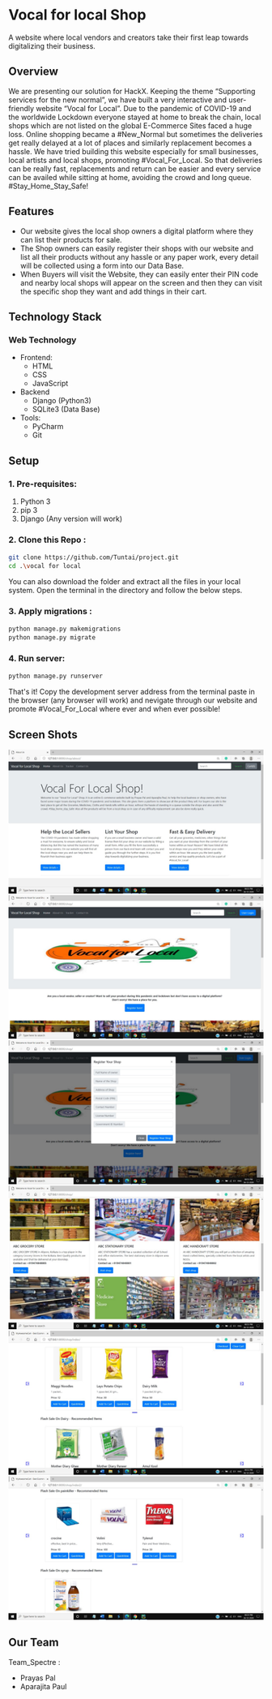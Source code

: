 # Vocal for local Shop
A website where local vendors and creators take their first leap towards digitalizing their business. 

## Overview
We are presenting our solution for HackX. 
Keeping the theme “Supporting services for the new normal”, we have built a very interactive and user-friendly website “Vocal for Local”.
Due to the pandemic of COVID-19 and the worldwide Lockdown everyone stayed at home to break the chain, local shops which are not listed on the global E-Commerce Sites faced a huge loss. Online shopping became a #New_Normal but sometimes the deliveries get really delayed at a lot of places and similarly replacement becomes a hassle. We have tried building this website especially for small businesses, local artists and local shops, promoting #Vocal_For_Local. So that deliveries can be really fast, replacements and return can be easier and every service can be availed while sitting at home, avoiding the crowd and long queue. #Stay_Home_Stay_Safe! 

## Features
* Our website gives the local shop owners a digital platform where they can list their products for sale.
* The Shop owners can easily register their shops with our website and list all their products without any hassle or any paper work, every detail will be collected using a form into our Data Base.
* When Buyers will visit the Website, they can easily enter their PIN code and nearby local shops will appear on the screen and then they can visit the specific shop they want and add things in their cart.

## Technology Stack
### Web Technology
- Frontend: 
  -	HTML 
  -	CSS 
  -	JavaScript
- Backend
  -	 Django (Python3)
  -	SQLite3 (Data Base)
- Tools:
  -	PyCharm
  -	Git
  
  
## Setup
### 1. Pre-requisites:
1. Python 3
2. pip 3
3. Django (Any version will work)
### 2. Clone this Repo :
```sh
git clone https://github.com/Tuntai/project.git
cd .\vocal for local
```
You can also download the folder and extract all the files in your local system. Open the terminal in the directory and follow the below steps.
### 3. Apply migrations : 
```sh
python manage.py makemigrations
python manage.py migrate
```
### 4. Run server:
```sh
python manage.py runserver
```
That's it! Copy the development server address from the terminal paste in the browser (any browser will work) and nevigate through our website and promote #Vocal_For_Local where ever and when ever possible! 

## Screen Shots
![Screenshot1](ss/about.jpeg)
![Screenshot2](ss/home.jpeg)
![Screenshot3](ss/register.jpeg)
![Screenshot4](ss/shops.jpeg)
![Screenshot5](ss/groceries.jpeg)
![Screenshot6](ss/medicines.jpeg)


## Our Team
Team_Spectre : 
* Prayas Pal
* Aparajita Paul 


